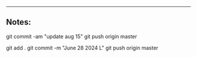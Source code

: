 ----

## Notes:

git commit -am "update aug 15"
git push origin master

git add .
git commit -m "June 28 2024 L"
git push origin master
